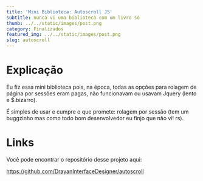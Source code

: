 ```yaml
---
title: 'Mini Biblioteca: Autoscroll JS'
subtitle: nunca vi uma biblioteca com um livro só
thumb: ../../static/images/post.png
category: Finalizados
featured_img: ../../static/images/post.png
slug: autoscroll
---
```


# Explicação

Eu fiz essa mini biblioteca pois, na época, todas as opções para rolagem de página por sessões eram pagas, não funcionavam ou usavam Jquery (lento e $.bizarro).

É simples de usar e cumpre o que promete: rolagem por sessão (tem um buggzinho mas como todo bom desenvolvedor eu finjo que não vi! rs).

# Links

Você pode encontrar o repositório desse projeto aqui:

https://github.com/DrayanInterfaceDesigner/autoscroll
